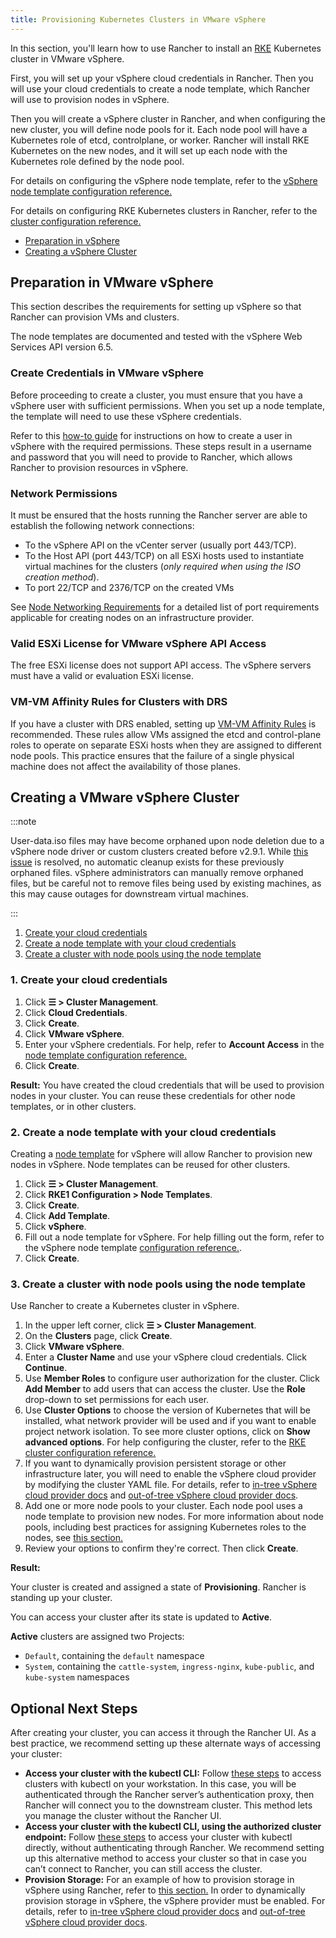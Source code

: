 ```yaml
---
title: Provisioning Kubernetes Clusters in VMware vSphere
---
```


<head>
  <link rel="canonical" href="https://ranchermanager.docs.rancher.com/how-to-guides/new-user-guides/launch-kubernetes-with-rancher/use-new-nodes-in-an-infra-provider/vsphere/provision-kubernetes-clusters-in-vsphere"/>
</head>

In this section, you'll learn how to use Rancher to install an [RKE](https://rancher.com/docs/rke/latest/en/)  Kubernetes cluster in VMware vSphere.

First, you will set up your vSphere cloud credentials in Rancher. Then you will use your cloud credentials to create a node template, which Rancher will use to provision nodes in vSphere.

Then you will create a vSphere cluster in Rancher, and when configuring the new cluster, you will define node pools for it. Each node pool will have a Kubernetes role of etcd, controlplane, or worker. Rancher will install RKE Kubernetes on the new nodes, and it will set up each node with the Kubernetes role defined by the node pool.

For details on configuring the vSphere node template, refer to the [vSphere node template configuration reference.](../../../../../reference-guides/cluster-configuration/downstream-cluster-configuration/node-template-configuration/vsphere.md)

For details on configuring RKE Kubernetes clusters in Rancher, refer to the [cluster configuration reference.](../../../../../reference-guides/cluster-configuration/rancher-server-configuration/rke1-cluster-configuration.md#rke-cluster-config-file-reference)


- [Preparation in vSphere](#preparation-in-vmware-vsphere)
- [Creating a vSphere Cluster](#creating-a-vmware-vsphere-cluster)

## Preparation in VMware vSphere

This section describes the requirements for setting up vSphere so that Rancher can provision VMs and clusters.

The node templates are documented and tested with the vSphere Web Services API version 6.5.

### Create Credentials in VMware vSphere

Before proceeding to create a cluster, you must ensure that you have a vSphere user with sufficient permissions. When you set up a node template, the template will need to use these vSphere credentials.

Refer to this [how-to guide](create-credentials.md) for instructions on how to create a user in vSphere with the required permissions. These steps result in a username and password that you will need to provide to Rancher, which allows Rancher to provision resources in vSphere.

### Network Permissions

It must be ensured that the hosts running the Rancher server are able to establish the following network connections:

- To the vSphere API on the vCenter server (usually port 443/TCP).
- To the Host API (port 443/TCP) on all ESXi hosts used to instantiate virtual machines for the clusters (*only required when using the ISO creation method*).
- To port 22/TCP and 2376/TCP on the created VMs

See [Node Networking Requirements](../../../kubernetes-clusters-in-rancher-setup/node-requirements-for-rancher-managed-clusters.md#networking-requirements) for a detailed list of port requirements applicable for creating nodes on an infrastructure provider.

### Valid ESXi License for VMware vSphere API Access

The free ESXi license does not support API access. The vSphere servers must have a valid or evaluation ESXi license.

### VM-VM Affinity Rules for Clusters with DRS

If you have a cluster with DRS enabled, setting up [VM-VM Affinity Rules](https://docs.vmware.com/en/VMware-vSphere/6.5/com.vmware.vsphere.resmgmt.doc/GUID-7297C302-378F-4AF2-9BD6-6EDB1E0A850A.html) is recommended. These rules allow VMs assigned the etcd and control-plane roles to operate on separate ESXi hosts when they are assigned to different node pools. This practice ensures that the failure of a single physical machine does not affect the availability of those planes.

## Creating a VMware vSphere Cluster

:::note

User-data.iso files may have become orphaned upon node deletion due to a vSphere node driver or custom clusters created before v2.9.1. While [this issue](https://github.com/rancher/rancher/issues/25073) is resolved, no automatic cleanup exists for these previously orphaned files. vSphere administrators can manually remove orphaned files, but be careful not to remove files being used by existing machines, as this may cause outages for downstream virtual machines.

:::

1. [Create your cloud credentials](#1-create-your-cloud-credentials)
2. [Create a node template with your cloud credentials](#2-create-a-node-template-with-your-cloud-credentials)
3. [Create a cluster with node pools using the node template](#3-create-a-cluster-with-node-pools-using-the-node-template)

### 1. Create your cloud credentials

1. Click **☰ > Cluster Management**.
1. Click **Cloud Credentials**.
1. Click **Create**.
1. Click **VMware vSphere**.
1. Enter your vSphere credentials. For help, refer to **Account Access** in the [node template configuration reference.](../../../../../reference-guides/cluster-configuration/downstream-cluster-configuration/node-template-configuration/vsphere.md)
1. Click **Create**.

**Result:** You have created the cloud credentials that will be used to provision nodes in your cluster. You can reuse these credentials for other node templates, or in other clusters.

### 2. Create a node template with your cloud credentials

Creating a [node template](../use-new-nodes-in-an-infra-provider.md#node-templates) for vSphere will allow Rancher to provision new nodes in vSphere. Node templates can be reused for other clusters.

1. Click **☰ > Cluster Management**.
1. Click **RKE1 Configuration > Node Templates**.
1. Click **Create**.
1. Click **Add Template**.
1. Click **vSphere**.
1. Fill out a node template for vSphere. For help filling out the form, refer to the vSphere node template [configuration reference.](../../../../../reference-guides/cluster-configuration/downstream-cluster-configuration/node-template-configuration/vsphere.md).
1. Click **Create**.

### 3. Create a cluster with node pools using the node template

Use Rancher to create a Kubernetes cluster in vSphere.

1. In the upper left corner, click **☰ > Cluster Management**.
1. On the **Clusters** page, click **Create**.
1. Click **VMware vSphere**.
1. Enter a **Cluster Name** and use your vSphere cloud credentials. Click **Continue**.
1. Use **Member Roles** to configure user authorization for the cluster. Click **Add Member** to add users that can access the cluster. Use the **Role** drop-down to set permissions for each user.
1. Use **Cluster Options** to choose the version of Kubernetes that will be installed, what network provider will be used and if you want to enable project network isolation. To see more cluster options, click on **Show advanced options**. For help configuring the cluster, refer to the [RKE cluster configuration reference.](../../../../../reference-guides/cluster-configuration/rancher-server-configuration/rke1-cluster-configuration.md)
1. If you want to dynamically provision persistent storage or other infrastructure later, you will need to enable the vSphere cloud provider by modifying the cluster YAML file. For details, refer to [in-tree vSphere cloud provider docs](../../../../../how-to-guides/new-user-guides/kubernetes-clusters-in-rancher-setup/set-up-cloud-providers/configure-in-tree-vsphere.md) and [out-of-tree vSphere cloud provider docs](../../../../../how-to-guides/new-user-guides/kubernetes-clusters-in-rancher-setup/set-up-cloud-providers/configure-out-of-tree-vsphere.md).
1. Add one or more node pools to your cluster. Each node pool uses a node template to provision new nodes. For more information about node pools, including best practices for assigning Kubernetes roles to the nodes, see [this section.](../use-new-nodes-in-an-infra-provider.md#node-pools)
1. Review your options to confirm they're correct. Then click **Create**.

**Result:**

Your cluster is created and assigned a state of **Provisioning**. Rancher is standing up your cluster.

You can access your cluster after its state is updated to **Active**.

**Active** clusters are assigned two Projects:

- `Default`, containing the `default` namespace
- `System`, containing the `cattle-system`, `ingress-nginx`, `kube-public`, and `kube-system` namespaces


## Optional Next Steps

After creating your cluster, you can access it through the Rancher UI. As a best practice, we recommend setting up these alternate ways of accessing your cluster:

- **Access your cluster with the kubectl CLI:** Follow [these steps](../../../../new-user-guides/manage-clusters/access-clusters/use-kubectl-and-kubeconfig.md#accessing-clusters-with-kubectl-from-your-workstation) to access clusters with kubectl on your workstation. In this case, you will be authenticated through the Rancher server’s authentication proxy, then Rancher will connect you to the downstream cluster. This method lets you manage the cluster without the Rancher UI.
- **Access your cluster with the kubectl CLI, using the authorized cluster endpoint:** Follow [these steps](../../../../new-user-guides/manage-clusters/access-clusters/use-kubectl-and-kubeconfig.md#authenticating-directly-with-a-downstream-cluster) to access your cluster with kubectl directly, without authenticating through Rancher. We recommend setting up this alternative method to access your cluster so that in case you can’t connect to Rancher, you can still access the cluster.
- **Provision Storage:** For an example of how to provision storage in vSphere using Rancher, refer to [this section.](../../../manage-clusters/provisioning-storage-examples/provisioning-storage-examples.md) In order to dynamically provision storage in vSphere, the vSphere provider must be enabled. For details, refer to [in-tree vSphere cloud provider docs](../../../../../how-to-guides/new-user-guides/kubernetes-clusters-in-rancher-setup/set-up-cloud-providers/configure-in-tree-vsphere.md) and [out-of-tree vSphere cloud provider docs](../../../../../how-to-guides/new-user-guides/kubernetes-clusters-in-rancher-setup/set-up-cloud-providers/configure-out-of-tree-vsphere.md).